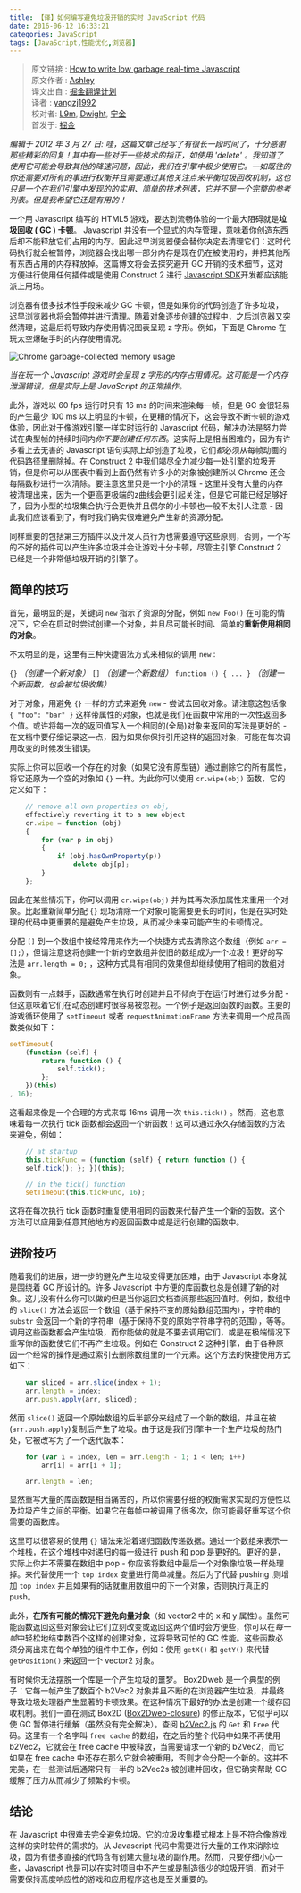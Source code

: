 ```yaml
---
title: 【译】如何编写避免垃圾开销的实时 JavaScript 代码
date: 2016-06-12 16:33:21
categories: JavaScript
tags: [JavaScript,性能优化,浏览器]
---
```

> 原文链接 : [How to write low garbage real-time Javascript](https://www.scirra.com/blog/76/how-to-write-low-garbage-real-time-javascript)    
> 原文作者 : [Ashley ](https://www.scirra.com/users/ashley)    
> 译文出自 : [掘金翻译计划](https://github.com/xitu/gold-miner)    
> 译者 : [yangzj1992](http://qcyoung.com)    
> 校对者: [L9m](https://github.com/L9m), [Dwight](https://github.com/ldhlfzysys), [宁金](https://github.com/godofchina)    
> 首发于: [掘金](http://gold.xitu.io/entry/575d14937db2a2005437df32/detail)

_编辑于 2012 年 3 月 27 日: 哇，这篇文章已经写了有很长一段时间了，十分感谢那些精彩的回复！其中有一些对于一些技术的指正，如使用 'delete' 。我知道了使用它可能会导致其他的降速问题，因此，我们在引擎中极少使用它。一如既往的你还需要对所有的事进行权衡并且需要通过其他关注点来平衡垃圾回收机制，这也只是一个在我们引擎中发现的的实用、简单的技术列表，它并不是一个完整的参考列表。但是我希望它还是有用的！_

一个用 Javascript 编写的 HTML5 游戏，要达到流畅体验的一个最大阻碍就是**垃圾回收 ( GC )  卡顿**。 Javascript 并没有一个显式的内存管理，意味着你创造东西后却不能释放它们占用的内存。因此迟早浏览器便会替你决定去清理它们：这时代码执行就会被暂停，浏览器会找出哪一部分内存是现在仍在被使用的，并把其他所有东西占用的内存释放掉。这篇博文将会去探究避开 GC 开销的技术细节，这对方便进行使用任何插件或是使用 Construct 2 进行 [Javascript SDK](http://www.scirra.com/manual/15/sdk "Construct 2 Javascript Plugin and Behavior SDK")开发都应该能派上用场。

浏览器有很多技术性手段来减少 GC 卡顿，但是如果你的代码创造了许多垃圾，迟早浏览器也将会暂停并进行清理。随着对象逐步创建的过程中，之后浏览器又突然清理，这最后将导致内存使用情况图表呈现 z 字形。例如，下面是 Chrome 在玩太空爆破手时的内存使用情况。

![Chrome garbage-collected memory usage](https://www.scirra.com/images/chromememoryusage.png) 

_当在玩一个 Javascript 游戏时会呈现 z 字形的内存占用情况。这可能是一个内存泄漏错误，但是实际上是 JavaScript 的正常操作。_

此外，游戏以 60 fps 运行时只有 16 ms 的时间来渲染每一帧，但是 GC 会很轻易的产生最少 100 ms 以上明显的卡顿，在更糟的情况下，这会导致不断卡顿的游戏体验，因此对于像游戏引擎一样实时运行的 Javascript 代码，解决办法是努力尝试在典型帧的持续时间内*你不要创建任何东西*。这实际上是相当困难的，因为有许多看上去无害的 Javascript 语句实际上却创造了垃圾，它们*都*必须从每帧动画的代码路径里删除掉。在 Construct 2 中我们竭尽全力减少每一处引擎的垃圾开销，但是你可以从图表中看到上面仍然有许多小的对象被创建所以 Chrome 还会每隔数秒进行一次清除。要注意这里只是一个小的清理 - 这里并没有大量的内存被清理出来，因为一个更高更极端的z曲线会更引起关注，但是它可能已经足够好了，因为小型的垃圾集合执行会更快并且偶尔的小卡顿也一般不太引人注意 - 因此我们应该看到了，有时我们确实很难避免产生新的资源分配。

同样重要的包括第三方插件以及开发人员行为也需要遵守这些原则，否则，一个写的不好的插件可以产生许多垃圾并会让游戏十分卡顿，尽管主引擎 Construct 2 已经是一个非常低垃圾开销的引擎了。

## 简单的技巧

首先，最明显的是，关键词 `new` 指示了资源的分配，例如 `new Foo()`  在可能的情况下，它会在启动时尝试创建一个对象，并且尽可能长时间、简单的**重新使用相同的对象**。

不太明显的是，这里有三种快捷语法方式来相似的调用 `new` :

`{}` _（创建一个新对象）_
`[]` _（创建一个新数组）_
`function () { ... }` _（创建一个新函数，也会被垃圾收集）_

对于对象，用避免 `{}` 一样的方式来避免 `new` - 尝试去回收对象。请注意这包括像 `{ "foo": "bar" }` 这样带属性的对象，也就是我们在函数中常用的一次性返回多个值。或许将每一次的返回值写入一个相同的(全局)对象来返回的写法是更好的 - 在文档中要仔细记录这一点，因为如果你保持引用这样的返回对象，可能在每次调用改变的时候发生错误。

实际上你可以回收一个存在的对象（如果它没有原型链）通过删除它的所有属性，将它还原为一个空的对象如 `{}` 一样。为此你可以使用 `cr.wipe(obj)` 函数，它的定义如下：

``` js
    // remove all own properties on obj,
    effectively reverting it to a new object
    cr.wipe = function (obj)
    {
        for (var p in obj)
        {
            if (obj.hasOwnProperty(p))
                delete obj[p];
        }
    };
```

因此在某些情况下，你可以调用 `cr.wipe(obj)` 并为其再次添加属性来重用一个对象。比起重新简单分配 `{}` 现场清除一个对象可能需要更长的时间，但是在实时处理的代码中更重要的是避免产生垃圾，从而减少未来可能产生的卡顿情况。

分配 `[]` 到一个数组中被经常用来作为一个快捷方式去清除这个数组（例如 `arr = [];`），但请注意这将创建一个新的空数组并使旧的数组成为一个垃圾！更好的写法是 `arr.length = 0;` ，这种方式具有相同的效果但却继续使用了相同的数组对象。

函数则有一点棘手，函数通常在执行时创建并且不倾向于在运行时进行过多分配 - 但这意味着它们在动态创建时很容易被忽视。一个例子是返回函数的函数。主要的游戏循环使用了 `setTimeout` 或者 `requestAnimationFrame` 方法来调用一个成员函数类似如下：

``` js
setTimeout(
    (function (self) {
        return function () {
            self.tick(); 
        }; 
    })(this)
, 16);
```

这看起来像是一个合理的方式来每 16ms 调用一次 `this.tick()` 。然而，这也意味着每一次执行 tick 函数都会返回一个新函数！这可以通过永久存储函数的方法来避免，例如：

``` js
    // at startup
    this.tickFunc = (function (self) { return function () {
    self.tick(); }; })(this);

    // in the tick() function
    setTimeout(this.tickFunc, 16); 
```

这将在每次执行 tick 函数时重复使用相同的函数来代替产生一个新的函数。这个方法可以应用到任意其他地方的返回函数中或是运行创建的函数中。

## 进阶技巧

随着我们的进展，进一步的避免产生垃圾变得更加困难，由于 Javascript 本身就是围绕着 GC 所设计的。许多 Javascript 中方便的库函数也总是创建了新的对象。这儿没有什么你可以做的但是当你返回文档查阅那些返回值时。例如，数组中的 `slice()` 方法会返回一个数组（基于保持不变的原始数组范围内），字符串的 `substr` 会返回一个新的字符串（基于保持不变的原始字符串字符的范围），等等。调用这些函数都会产生垃圾，而你能做的就是不要去调用它们，或是在极端情况下重写你的函数使它们不再产生垃圾。例如在 Construct 2 这种引擎，由于各种原因一个经常的操作是通过索引去删除数组里的一个元素。这个方法的快捷使用方式如下：

``` js
    var sliced = arr.slice(index + 1);
    arr.length = index;
    arr.push.apply(arr, sliced);
```

然而 `slice()` 返回一个原始数组的后半部分来组成了一个新的数组，并且在被 (`arr.push.apply`)复制后产生了垃圾。由于这是我们引擎中一个生产垃圾的热门处，它被改写为了一个迭代版本：

``` js
    for (var i = index, len = arr.length - 1; i < len; i++)
        arr[i] = arr[i + 1];

    arr.length = len;
```

显然重写大量的库函数是相当痛苦的，所以你需要仔细的权衡需求实现的方便性以及垃圾产生之间的平衡。如果它在每帧中被调用了很多次，你可能最好重写这个你需要的函数库。

这里可以很容易的使用 `{}` 语法来沿着递归函数传递数据。通过一个数组来表示一个堆栈，在这个堆栈中对递归的每一级进行 push 和 pop 是更好的。更好的是，实际上你并不需要在数组中 pop  - 你应该将数组中最后一个对象像垃圾一样处理掉。来代替使用一个 `top index` 变量进行简单减量。然后为了代替 pushing ,则增加 `top index` 并且如果有的话就重用数组中的下一个对象，否则执行真正的 push。

此外，**在所有可能的情况下避免向量对象**（如 vector2 中的 x 和 y 属性）。虽然可能函数返回这些对象会让它们立刻改变或返回这两个值时会方便些，你可以在*每一帧*中轻松地结束数百个这样的创建对象，这将导致可怕的 GC 性能。这些函数必须分离出来在每个单独的组件中工作，例如：使用 `getX()` 和 `getY()` 来代替 `getPosition()` 来返回一个 vector2 对象。

有时候你无法摆脱一个库是一个产生垃圾的噩梦。 Box2Dweb 是一个典型的例子：它每一帧产生了数百个 b2Vec2 对象并且不断的在浏览器产生垃圾，并最终导致垃圾处理器产生显著的卡顿效果。在这种情况下最好的办法是创建一个缓存回收机制。我们一直在测试 Box2D ([Box2Dweb-closure](https://github.com/illandril/box2dweb-closure)) 的修正版本，它似乎可以使 GC 暂停进行缓解（虽然没有完全解决）。查阅 [b2Vec2.js](https://github.com/illandril/box2dweb-closure/blob/master/src/common/math/b2Vec2.js) 的 `Get` 和 `Free` 代码。这里有一个名字叫 `free cache` 的数组，在之后的整个代码中如果不再使用 b2Vec2，它就会在 free cache 中被释放，当需要请求一个新的 b2Vec2，而它如果在 free cache 中还存在那么它就会被重用，否则才会分配一个新的。这并不完美，在一些测试后通常只有一半的 b2Vec2s 被创建并回收，但它确实帮助 GC 缓解了压力从而减少了频繁的卡顿。

## 结论

在 Javascript 中很难去完全避免垃圾。它的垃圾收集模式根本上是不符合像游戏这样的实时软件的需求的。从 Javascript 代码中需要进行大量的工作来消除垃圾，因为有很多直接的代码含有创建大量垃圾的副作用。然而，只要仔细小心一些，Javascript 也是可以在实时项目中不产生或是制造很少的垃圾开销，而对于需要保持高度响应性的游戏和应用程序这也是至关重要的。



